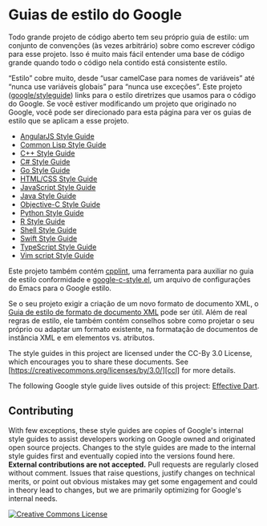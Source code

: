 # Guias de estilo do Google

Todo grande projeto de código aberto tem seu próprio guia de estilo: um conjunto de convenções
(às vezes arbitrário) sobre como escrever código para esse projeto. Isso é muito
mais fácil entender uma base de código grande quando todo o código nela contido está consistente
estilo.

“Estilo” cobre muito, desde “usar camelCase para nomes de variáveis” até
“nunca use variáveis globais” para “nunca use exceções”. Este projeto
([google/styleguide](https://github.com/google/styleguide)) links para o estilo
diretrizes que usamos para o código do Google. Se você estiver modificando um projeto que
originado no Google, você pode ser direcionado para esta página para ver os guias de estilo
que se aplicam a esse projeto.


*   [AngularJS Style Guide][angular]
*   [Common Lisp Style Guide][cl]
*   [C++ Style Guide][cpp]
*   [C# Style Guide][csharp]
*   [Go Style Guide][go]
*   [HTML/CSS Style Guide][htmlcss]
*   [JavaScript Style Guide][js]
*   [Java Style Guide][java]
*   [Objective-C Style Guide][objc]
*   [Python Style Guide][py]
*   [R Style Guide][r]
*   [Shell Style Guide][sh]
*   [Swift Style Guide][swift]
*   [TypeScript Style Guide][ts]
*   [Vim script Style Guide][vim]

Este projeto também contém [cpplint][cpplint], uma ferramenta para auxiliar no guia de estilo
conformidade e [google-c-style.el][emacs], um arquivo de configurações do Emacs para o Google
estilo.

Se o seu projeto exigir a criação de um novo formato de documento XML, o
[Guia de estilo de formato de documento XML][xml] pode ser útil. Além de real
regras de estilo, ele também contém conselhos sobre como projetar o seu próprio ou adaptar um
formato existente, na formatação de documentos de instância XML e em elementos vs.
atributos.

The style guides in this project are licensed under the CC-By 3.0 License, which
encourages you to share these documents. See
[https://creativecommons.org/licenses/by/3.0/][ccl] for more details.

The following Google style guide lives outside of this project:
[Effective Dart][dart].

## Contributing

With few exceptions, these style guides are copies of Google's internal style
guides to assist developers working on Google owned and originated open source
projects. Changes to the style guides are made to the internal style guides
first and eventually copied into the versions found here. **External
contributions are not accepted.** Pull requests are regularly closed without
comment. Issues that raise questions, justify changes on technical merits, or
point out obvious mistakes may get some engagement and could in theory lead to
changes, but we are primarily optimizing for Google's internal needs.

<a rel="license" href="https://creativecommons.org/licenses/by/3.0/"><img alt="Creative Commons License" style="border-width:0" src="https://i.creativecommons.org/l/by/3.0/88x31.png" /></a>

[cpp]: https://google.github.io/styleguide/cppguide.html
[csharp]: https://google.github.io/styleguide/csharp-style.html
[swift]: https://google.github.io/swift/
[objc]: objcguide.md
[go]: go/
[java]: https://google.github.io/styleguide/javaguide.html
[py]: https://google.github.io/styleguide/pyguide.html
[r]: https://google.github.io/styleguide/Rguide.html
[sh]: https://google.github.io/styleguide/shellguide.html
[htmlcss]: https://google.github.io/styleguide/htmlcssguide.html
[js]: https://google.github.io/styleguide/jsguide.html
[ts]: https://google.github.io/styleguide/tsguide.html
[angular]: https://google.github.io/styleguide/angularjs-google-style.html
[cl]: https://google.github.io/styleguide/lispguide.xml
[vim]: https://google.github.io/styleguide/vimscriptguide.xml
[cpplint]: https://github.com/google/styleguide/tree/gh-pages/cpplint
[emacs]: https://raw.githubusercontent.com/google/styleguide/gh-pages/google-c-style.el
[xml]: https://google.github.io/styleguide/xmlstyle.html
[dart]: https://www.dartlang.org/guides/language/effective-dart
[ccl]: https://creativecommons.org/licenses/by/3.0/
